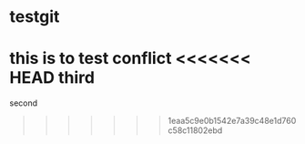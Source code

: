 # testgit

this is to test conflict
<<<<<<< HEAD
third
=======
second
>>>>>>> 1eaa5c9e0b1542e7a39c48e1d760c58c11802ebd
